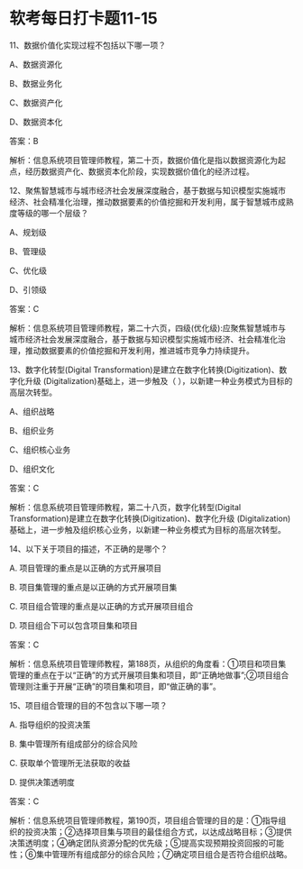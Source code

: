 # **软考每日打卡题11-15**

11、数据价值化实现过程不包括以下哪一项？

A、数据资源化

B、数据业务化

C、数据资产化

D、数据资本化

答案：B

解析：信息系统项目管理师教程，第二十页，数据价值化是指以数据资源化为起点，经历数据资产化、数据资本化阶段，实现数据价值化的经济过程。



12、聚焦智慧城市与城市经济社会发展深度融合，基于数据与知识模型实施城市经济、社会精准化治理，推动数据要素的价值挖掘和开发利用，属于智慧城市成熟度等级的哪一个层级？

A、规划级

B、管理级

C、优化级

D、引领级

答案：C

解析：信息系统项目管理师教程，第二十六页，四级(优化级):应聚焦智慧城市与城市经济社会发展深度融合，基于数据与知识模型实施城市经济、社会精准化治理，推动数据要素的价值挖掘和开发利用，推进城市竞争力持续提升。



13、数字化转型(Digital Transformation)是建立在数字化转换(Digitization)、数字化升级 (Digitalization)基础上，进一步触及（ ），以新建一种业务模式为目标的高层次转型。

A、组织战略

B、组织业务

C、组织核心业务

D、组织文化

答案：C

解析：信息系统项目管理师教程，第二十八页，数字化转型(Digital Transformation)是建立在数字化转换(Digitization)、数字化升级 (Digitalization)基础上，进一步触及组织核心业务，以新建一种业务模式为目标的高层次转型。



14、以下关于项目的描述，不正确的是哪个？

A.	项目管理的重点是以正确的方式开展项目

B.	项目集管理的重点是以正确的方式开展项目集

C.	项目组合管理的重点是以正确的方式开展项目组合

D.	项目组合下可以包含项目集和项目

答案：C

解析：信息系统项目管理师教程，第188页，从组织的角度看：①项目和项目集管理的重点在于以“正确”的方式开展项目集和项目，即“正确地做事”;②项目组合管理则注重于开展“正确”的项目集和项目，即“做正确的事”。



15、项目组合管理的目的不包含以下哪一项？

A.	指导组织的投资决策

B.	集中管理所有组成部分的综合风险

C.	获取单个管理所无法获取的收益

D.	提供决策透明度

答案：C

解析：信息系统项目管理师教程，第190页，项目组合管理的目的是：①指导组织的投资决策；②选择项目集与项目的最佳组合方式，以达成战略目标；③提供决策透明度；④确定团队资源分配的优先级；⑤提高实现预期投资回报的可能性；⑥集中管理所有组成部分的综合风险；⑦确定项目组合是否符合组织战略。